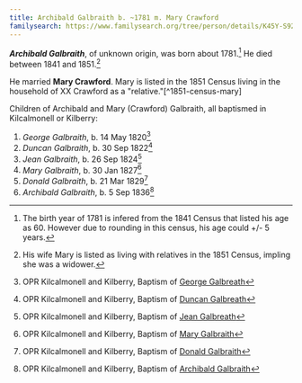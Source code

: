 ```yaml
---
title: Archibald Galbraith b. ~1781 m. Mary Crawford
familysearch: https://www.familysearch.org/tree/person/details/K45Y-S92
---
```

***Archibald Galbraith***, of unknown origin, was born about 1781.[^birth] He died between 1841 and 1851.[^death]

He married **Mary Crawford**.  Mary is listed in the 1851 Census living in the household of XX Crawford as a "relative."[^1851-census-mary]

Children of Archibald and Mary (Crawford) Galbraith, all baptismed in Kilcalmonell or Kilberry:

1. *George Galbraith*, b. 14 May 1820[^george-birth]
2. *Duncan Galbraith*, b. 30 Sep 1822[^duncan-birth]
3. *Jean Galbraith*, b. 26 Sep 1824[^jean-birth]
4. *Mary Galbraith*, b. 30 Jan 1827[^mary-birth]
5. *Donald Galbraith*, b. 21 Mar 1829[^donald-birth]
6. *Archibald Galbraith*, b. 5 Sep 1836[^archibald-birth]

[^birth]: The birth year of 1781 is infered from the 1841 Census that listed his age as 60.  However due to rounding in this census, his age could +/- 5 years.

[^death]: His wife Mary is listed as living with relatives in the 1851 Census, impling she was a widower.

[^george-birth]: OPR Kilcalmonell and Kilberry, Baptism of [George Galbreath](/sources/opr-kilcalmonell-kilberry-births.md#1820-05-14-george-galbreath)

[^duncan-birth]: OPR Kilcalmonell and Kilberry, Baptism of [Duncan Galbreath](/sources/opr-kilcalmonell-kilberry-births.md#1822-09-30-duncan-galbreath)

[^jean-birth]: OPR Kilcalmonell and Kilberry, Baptism of [Jean Galbreath](/sources/opr-kilcalmonell-kilberry-births.md#1824-09-26-jean-galbreath)

[^mary-birth]: OPR Kilcalmonell and Kilberry, Baptism of [Mary Galbraith](/sources/opr-kilcalmonell-kilberry-births.md#1827-01-30-mary-galbraith)

[^donald-birth]: OPR Kilcalmonell and Kilberry, Baptism of [Donald Galbraith](/sources/opr-kilcalmonell-kilberry-births.md#1829-03-21-donald-galbraith)

[^archibald-birth]: OPR Kilcalmonell and Kilberry, Baptism of [Archibald Galbraith](/sources/opr-kilcalmonell-kilberry-births.md#1836-09-05-archibald-galbreath)

[^census-1851-mary]: [1851 GALBRAITH, MARY (Census 516/ 4/ 4) Page 4 of 19](https://www.scotlandspeople.gov.uk/view-image/nrs_census/3015186?image=4)
